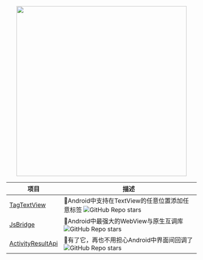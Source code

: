 <p align="center">
<img src="https://github-readme-stats.vercel.app/api?username=ChinaLike&count_private=true" width="450"/>
</p>

| 项目                                                         | 描述                                                         |
| ------------------------------------------------------------ | ------------------------------------------------------------ |
| [TagTextView](https://github.com/ChinaLike/TagTextView) | 🍌Android中支持在TextView的任意位置添加任意标签 ![GitHub Repo stars](https://img.shields.io/github/stars/ChinaLike/TagTextView?style=social) |
| [JsBridge](https://github.com/ChinaLike/JsBridge) | 🍎Android中最强大的WebView与原生互调库 ![GitHub Repo stars](https://img.shields.io/github/stars/ChinaLike/JsBridge?style=social) |
| [ActivityResultApi](https://github.com/ChinaLike/ActivityResultApi) | 🍊有了它，再也不用担心Android中界面间回调了 ![GitHub Repo stars](https://img.shields.io/github/stars/ChinaLike/ActivityResultApi?style=social) |


  
